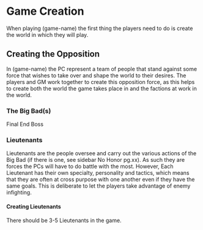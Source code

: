# Game Creation

When playing (game-name) the first thing the players need to do is create the world in which they will play.

## Creating the Opposition

In (game-name) the PC represent a team of people that stand against some force that wishes to take over and shape the world to their desires. The players and GM work together to create this opposition force, as this helps to create both the world the game takes place in and the factions at work in the world.

### The Big Bad(s)

Final End Boss

### Lieutenants

<span class="game-term">Lieutenants</span> are the people oversee and carry out the various actions of the Big Bad (if there is one, see sidebar No Honor pg.xx). As such they are forces the PCs will have to do battle with the most. However, Each Lieutenant has their own specialty, personality and tactics, which means that they are often at cross purpose with one another even if they have the same goals.  This is deliberate to let the players take advantage of enemy infighting.

#### Creating Lieutenants

There should be 3-5 Lieutenants in the game. 
